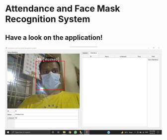 # Attendance and Face Mask Recognition System
## Have a look on the application!
![ATTENDANCE](https://github.com/Christeen-Jose/Attendance_and_Face_Mask_Recognition_System/blob/main/attendance.png)
